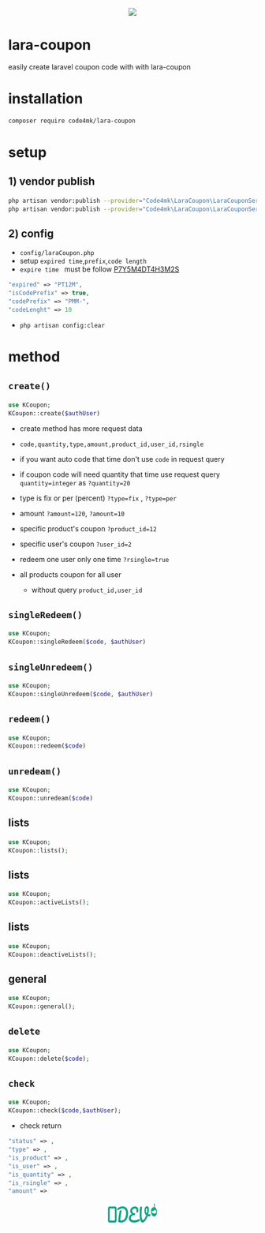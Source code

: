 <p align="center" ><img src="https://user-images.githubusercontent.com/17185462/57058050-40a38880-6ccf-11e9-974f-8324b01f8a72.png"></p>

# lara-coupon
easily create laravel coupon code with with lara-coupon

# installation

```bash
composer require code4mk/lara-coupon
```

# setup

## 1) vendor publish

```bash
php artisan vendor:publish --provider="Code4mk\LaraCoupon\LaraCouponServiceProvider" --tag=config
php artisan vendor:publish --provider="Code4mk\LaraCoupon\LaraCouponServiceProvider" --tag=migrations
```

## 2) config

* `config/laraCoupon.php`
* setup `expired time`,`prefix`,`code length`
* `expire time ` must be follow [P7Y5M4DT4H3M2S](https://www.php.net/manual/en/datetime.add.php)

```php
"expired" => "PT12M",
"isCodePrefix" => true,
"codePrefix" => "PMM-",
"codeLenght" => 10
```

* `php artisan config:clear`

# method

## `create()`

```php
use KCoupon;
KCoupon::create($authUser)
```

* create method has more request data
* `code,quantity,type,amount,product_id,user_id,rsingle`
* if you want auto code that time don't use `code` in request query

* if coupon code will need quantity that time use request query `quantity=integer` as `?quantity=20`
* type is fix or per (percent) `?type=fix` , `?type=per`
* amount `?amount=120`, `?amount=10`
* specific product's coupon `?product_id=12`
* specific user's coupon `?user_id=2`
* redeem one user only one time `?rsingle=true`
* all products coupon for all user
  * without query `product_id,user_id`

## `singleRedeem()`

```php
use KCoupon;
KCoupon::singleRedeem($code, $authUser)
```

## `singleUnredeem()`

```php
use KCoupon;
KCoupon::singleUnredeem($code, $authUser)
```

## `redeem()`

```php
use KCoupon;
KCoupon::redeem($code)
```

## `unredeam()`

```php
use KCoupon;
KCoupon::unredeam($code)
```

## lists

```php
use KCoupon;
KCoupon::lists();
```

## lists

```php
use KCoupon;
KCoupon::activeLists();
```

## lists

```php
use KCoupon;
KCoupon::deactiveLists();
```

## general

```php
use KCoupon;
KCoupon::general();
```

## `delete`

```php
use KCoupon;
KCoupon::delete($code);
```

## `check`

```php
use KCoupon;
KCoupon::check($code,$authUser);
```

* check return

```php
"status" => ,
"type" => ,
"is_product" => ,
"is_user" => ,
"is_quantity" => ,
"is_rsingle" => ,
"amount" =>
```

<a href="https://twitter.com/0devco" target="_blank" ><p align="center" ><img src="https://raw.githubusercontent.com/0devco/docs/master/.devco-images/logo-transparent.png"></p></a>
